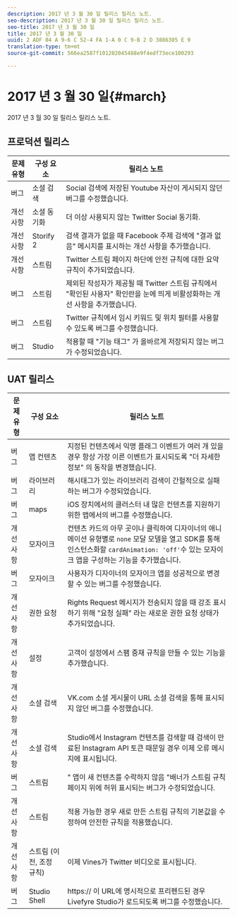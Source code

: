 ```yaml
---
description: 2017 년 3 월 30 일 릴리스 릴리스 노트.
seo-description: 2017 년 3 월 30 일 릴리스 릴리스 노트.
seo-title: 2017 년 3 월 30 일
title: 2017 년 3 월 30 일
uuid: 2 ADF 04 A 9-6 C 52-4 FA 1-A 0 C 9-B 2 D 3886305 E 9
translation-type: tm+mt
source-git-commit: 566ea2587f101202045488e9f4edf73ece100293

---
```



# 2017 년 3 월 30 일{#march}

2017 년 3 월 30 일 릴리스 릴리스 노트.

## 프로덕션 릴리스

| 문제 유형 | 구성 요소 | 릴리스 노트 |
|---|---|---|
| 버그 | 소셜 검색 | Social 검색에 저장된 Youtube 자산이 게시되지 않던 버그를 수정했습니다. |
| 개선 사항 | 소셜 동기화 | 더 이상 사용되지 않는 Twitter Social 동기화. |
| 개선 사항 | Storify 2 | 검색 결과가 없을 때 Facebook 주제 검색에 "결과 없음" 메시지를 표시하는 개선 사항을 추가했습니다. |
| 개선 사항 | 스트림 | Twitter 스트림 페이지 하단에 안전 규칙에 대한 요약 규칙이 추가되었습니다. |
| 버그 | 스트림 | 제외된 작성자가 제공될 때 Twitter 스트림 규칙에서 "확인된 사용자" 확인란을 눈에 띄게 비활성화하는 개선 사항을 추가했습니다. |
| 버그 | 스트림 | Twitter 규칙에서 임시 키워드 및 위치 필터를 사용할 수 있도록 버그를 수정했습니다. |
| 버그 | Studio | 적용할 때 "기능 태그" 가 올바르게 저장되지 않는 버그가 수정되었습니다. |

## UAT 릴리스

| 문제 유형 | 구성 요소 | 릴리스 노트 |
|---|---|---|
| 버그 | 앱 컨텐츠 | 지정된 컨텐츠에서 익명 플래그 이벤트가 여러 개 있을 경우 항상 가장 이른 이벤트가 표시되도록 "더 자세한 정보" 의 동작을 변경했습니다. |
| 버그 | 라이브러리 | 해시태그가 있는 라이브러리 검색이 간헐적으로 실패하는 버그가 수정되었습니다. |
| 버그 | maps | iOS 장치에서의 클러스터 내 많은 컨텐츠를 지원하기 위한 맵에서의 버그를 수정했습니다. |
| 개선 사항 | 모자이크 | 컨텐츠 카드의 아무 곳이나 클릭하여 디자이너의 애니메이션 유형별로 `none` 모달 모델을 열고 SDK를 통해 인스턴스화할 `cardAnimation: 'off'`수 있는 모자이크 앱을 구성하는 기능을 추가했습니다. |
| 버그 | 모자이크 | 사용자가 디자이너의 모자이크 앱을 성공적으로 변경할 수 있는 버그를 수정했습니다. |
| 개선 사항 | 권한 요청 | Rights Request 메시지가 전송되지 않을 때 강조 표시하기 위해 "요청 실패" 라는 새로운 권한 요청 상태가 추가되었습니다. |
| 개선 사항 | 설정 | 고객이 설정에서 스팸 중재 규칙을 만들 수 있는 기능을 추가했습니다. |
| 개선 사항 | 소셜 검색 | VK.com 소셜 게시물이 URL 소셜 검색을 통해 표시되지 않던 버그를 수정했습니다. |
| 개선 사항 | 소셜 검색 | Studio에서 Instagram 컨텐츠를 검색할 때 검색이 만료된 Instagram API 토큰 때문일 경우 이제 오류 메시지에 표시됩니다. |
| 버그 | 스트림 | " 앱이 새 컨텐츠를 수락하지 않음 "배너가 스트림 규칙 페이지 위에 허위 표시되는 버그가 수정되었습니다. |
| 개선 사항 | 스트림 | 적용 가능한 경우 새로 만든 스트림 규칙의 기본값을 수정하여 안전한 규칙을 적용했습니다. |
| 개선 사항 | 스트림 (이전, 조정 규칙) | 이제 Vines가 Twitter 비디오로 표시됩니다. |
| 버그 | Studio Shell | https:// 이 URL에 명시적으로 프리펜드된 경우 Livefyre Studio가 로드되도록 버그를 수정했습니다. |


